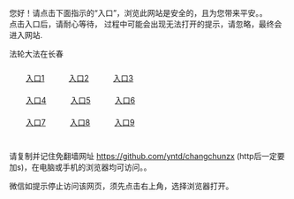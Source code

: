 您好！请点击下面指示的“入口”，浏览此网站是安全的，且为您带来平安。。 <br/>
点击入口后，请耐心等待， 过程中可能会出现无法打开的提示，请忽略，最终会进入网站. </br>

法轮大法在长春<br/>
<div style="padding:10px"><a style="margin:20px" target="_blank" href="https://d3idli7j0ny3q4.cloudfront.net/2Qpsp?jacia" id="ccLink1" rel="nofollow">入口1</a> <a target="_blank" style="margin:20px" href="https://d1knn5s9kng40j.cloudfront.net/2Qpsp?mckvffxc" id="ccLink2" rel="nofollow">入口2</a> <a style="margin:20px" target="_blank" href="https://d1lz609d1hfk7n.cloudfront.net/2Qpsp?oazxul" id="ccLink3" rel="nofollow">入口3</a></div>

<div style="padding:10px" ><a style="margin:20px" target="_blank" href="https://d3idli7j0ny3q4.cloudfront.net/2Qpsp?jacia" id="ccLink4" rel="nofollow">入口4</a> <a style="margin:20px" href="https://d1knn5s9kng40j.cloudfront.net/2Qpsp?mckvffxc" target="_blank" id="ccLink5" rel="nofollow">入口5</a> <a style="margin:20px" href="https://d1lz609d1hfk7n.cloudfront.net/2Qpsp?oazxul" target="_blank" id="ccLink6" rel="nofollow">入口6</a></div>

<div style="padding:10px"><a style="margin:20px" target="_blank" href="https://d3idli7j0ny3q4.cloudfront.net/2Qpsp?jacia" id="ccLink7" rel="nofollow">入口7</a> <a style="margin:20px" href="https://d1knn5s9kng40j.cloudfront.net/2Qpsp?mckvffxc" target="_blank" id="ccLink8" rel="nofollow">入口8</a> <a style="margin:20px" target="_blank" href="https://d1lz609d1hfk7n.cloudfront.net/2Qpsp?oazxul" id="ccLink9" rel="nofollow">入口9</a></div>

<br/>



请复制并记住免翻墙网址 https://github.com/yntd/changchunzx (http后一定要加s)，在电脑或手机的浏览器均可访问。。<br/>

微信如提示停止访问该网页，须先点击右上角，选择浏览器打开。
